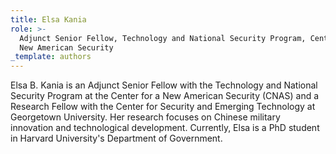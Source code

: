 ```yaml
---
title: Elsa Kania
role: >-
  Adjunct Senior Fellow, Technology and National Security Program, Center for a
  New American Security
_template: authors
---
```


Elsa B. Kania is an Adjunct Senior Fellow with the Technology and National Security Program at the Center for a New American Security (CNAS) and a Research Fellow with the Center for Security and Emerging Technology at Georgetown University. Her research focuses on Chinese military innovation and technological development. Currently, Elsa is a PhD student in Harvard University's Department of Government.
